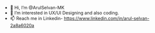- 👋 Hi, I’m @ArulSelvan-MK
- 👀 I’m interested in UX/UI Designing and also coding.
- 📫 Reach me in Linkedin- https://www.linkedin.com/in/arul-selvan-2a8a6020a

<!---
ArulSelvan-MK/ArulSelvan-MK is a ✨ special ✨ repository because its `README.md` (this file) appears on your GitHub profile.
You can click the Preview link to take a look at your changes.
--->
